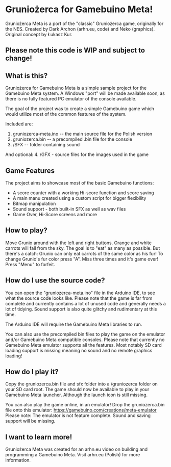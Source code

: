 # Gruniożerca for Gamebuino Meta!
Gruniożerca Meta is a port of the "classic" Gruniożerca game, originally for the NES.
Created by Dark Archon (arhn.eu, code) and Neko (graphics). Original concept by Łukasz Kur.

## Please note this code is WIP and subject to change!

## What is this?
Gruniożerca for Gamebuino Meta is a simple sample project for the Gamebuino Meta system.
A Windows "port" will be made available soon, as there is no fully featured PC emulator of the console available.

The goal of the project was to create a simple Gamebuino game which would utilize most of the common features of the system.

Included are:
1. gruniozerca-meta.ino -- the main source file for the Polish version
2. gruniozerca.bin -- a precompiled .bin file for the console
3. /SFX -- folder containing sound

And optional:
4. /GFX - source files for the images used in the game

## Game Features

The project aims to showcase most of the basic Gamebuino functions:
- A score counter with a working Hi-score function and score saving
- A main manu created using a custom script for bigger flexibility
- Bitmap manipulation
- Sound support - both built-in SFX as well as wav files
- Game Over, Hi-Score screens and more

## How to play?
Move Grunio around with the left and right buttons. Orange and white carrots will fall from the sky. The goal is to "eat" as many as possible. But there's a catch: Grunio can only eat carrots of the same color as his fur! To change Grunio's fur color press "A". Miss three times and it's game over!
Press "Menu" to forfeit.

## How do I use the source code?
You can open the "gruniozerca-meta.ino" file in the Arduino IDE, to see what the source code looks like.
Please note that the game is far from complete and currently contains a lot of unused code and generally needs a lot of tidying.
Sound support is also quite glitchy and rudimentary at this time.

The Arduino IDE will require the Gamebuino Meta libraries to run.

You can also use the precompiled bin files to play the game on the emulator and/or Gamebuino Meta compatible consoles.
Please note that currently no Gamebuino Meta emulator supports all the features.
Most notably SD card loading support is missing meaning no sound and no remote graphics loading!

## How do I play it?
Copy the gruniozerca.bin file and sfx folder into a /gruniozerca folder on your SD card root.
The game should now be available to play in your Gamebuino Meta launcher. Although the launch icon is still missing.

You can also play the game online, in an emulator!
Drop the gruniozerca.bin file onto this emulator: https://gamebuino.com/creations/meta-emulator
Please note: The emulator is not feature complete. Sound and saving support will be missing.

## I want to learn more!
Gruniożerca Meta was created for an arhn.eu video on building and programming a Gamebuino Meta.
Visit arhn.eu (Polish) for more information.
